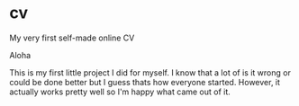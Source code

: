 # cv
My very first self-made online CV

Aloha

This is my first little project I did for myself. I know that a lot of is it wrong or could be done better but I guess thats how everyone started. However, it actually works pretty well so I'm happy what came out of it.
